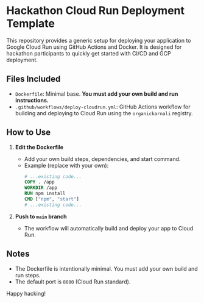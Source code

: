# Hackathon Cloud Run Deployment Template

This repository provides a generic setup for deploying your application to Google Cloud Run using GitHub Actions and Docker. It is designed for hackathon participants to quickly get started with CI/CD and GCP deployment.

## Files Included
- `Dockerfile`: Minimal base. **You must add your own build and run instructions.**
- `.github/workflows/deploy-cloudrun.yml`: GitHub Actions workflow for building and deploying to Cloud Run using the `organickarnali` registry.

## How to Use
1. **Edit the Dockerfile**
   - Add your own build steps, dependencies, and start command.
   - Example (replace with your own):
     ```Dockerfile
     # ...existing code...
     COPY . /app
     WORKDIR /app
     RUN npm install
     CMD ["npm", "start"]
     # ...existing code...
     ```


3. **Push to `main` branch**
   - The workflow will automatically build and deploy your app to Cloud Run.

## Notes
- The Dockerfile is intentionally minimal. You must add your own build and run steps.
- The default port is `8080` (Cloud Run standard).


Happy hacking!
